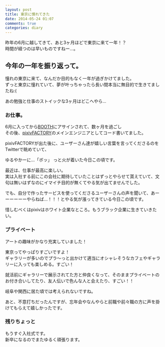 ```yaml
---
layout: post
title: 東京に慣れてきた
date: 2014-05-24 01:07
comments: true
categories: diary
---
```


昨年の6月に越してきて、あと3ヶ月ほどで東京に来て一年！？  
時間が経つのは早いものですねー...。

<!-- more -->

## 今年の一年を振り返って。

憧れの東京に来て、なんだか目的もなく一年が過ぎかけてました。  
ずっと東京に憧れていて、夢が叶っちゃったら長い間本当に無目的で生きてましたね:(  

あの勉強と仕事のストイックな3ヶ月はどこへやら...


### お仕事。  

6月に入ってから[BOOTH](https://booth.pm)にアサインされて、数ヶ月を過ごし  
その後、[pixivFACTORY](http:://factory.pixiv.net)のメインエンジニアとしてコード書いてました。 


pixivFACTORYが出た後に、ユーザーさん達が嬉しい言葉を言ってくださるのをTwitterで眺めていて、  

ゆるやかーに...「ボッ」 っと火が着いた今日この頃です。  


最近は、仕事が最高に楽しい。  
実は入社する前にこの会社に期待していたことはずっとやらせて貰えていて、文句は無いはずなのにイマイチ目的が無くてやる気が出てませんでした。  

でも、自分で作ったサービスを使ってくださるユーザーさんの声を聞いて、あーーーーーーやらねば...！！！とやる気が漲ってきている今日この頃です。  

惜しむべくはpixivはホワイト企業なところ。もうブラック企業に生きていきたい。

### プライベート

アートの趣味がかなり充実していました！  

東京ってやっぱりすごいですよ！  
ギャラリーが多いのでプラ〜っと出かけて適当にオシャレそうなカフェやギャラリーに入っても楽しめる。すごい！  

就活前にギャラリーで展示されてた方と仲良くなって、そのままプライベートのお付き合いしてたり、友人伝いで色んな人と会えたり、すごい！！


岐阜や関西に居た頃では考えられないですね。  


あと、不意打ちだったんですが、忘年会やなんやらと前職や前々職の方に声を掛けてもらえて嬉しかったです。  


### 残りちょっと

もうすぐ入社式です。  
新卒になるのでまたゆるく頑張ります。  
